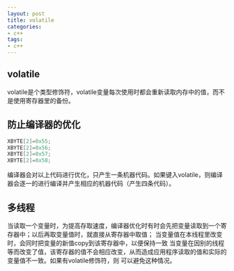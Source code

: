 ```yaml
---
layout: post
title: volatile
categories:
- c++
tags:
- c++
---
```



## volatile
volatile是个类型修饰符，volatile变量每次使用时都会重新读取内存中的值，而不是使用寄存器里的备份。

## 防止编译器的优化

```cpp
XBYTE[2]=0x55;
XBYTE[2]=0x56;
XBYTE[2]=0x57;
XBYTE[2]=0x58;
```

编译器会对以上代码进行优化，只产生一条机器代码。如果键入volatile，则编译器会逐一的进行编译并产生相应的机器代码（产生四条代码）。

## 多线程
当读取一个变量时，为提高存取速度，编译器优化时有时会先把变量读取到一个寄存器中；以后再取变量值时，就直接从寄存器中取值；
当变量值在本线程里改变时，会同时把变量的新值copy到该寄存器中，以便保持一致
当变量在因别的线程等而改变了值，该寄存器的值不会相应改变，从而造成应用程序读取的值和实际的变量值不一致。如果有volatile修饰符，则
可以避免这种情况。
